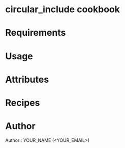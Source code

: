 # circular_include cookbook

# Requirements

# Usage

# Attributes

# Recipes

# Author

Author:: YOUR_NAME (<YOUR_EMAIL>)
